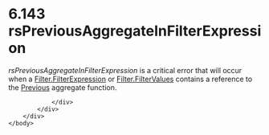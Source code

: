 <html dir="LTR" xmlns:mshelp="http://msdn.microsoft.com/mshelp" xmlns:ddue="http://ddue.schemas.microsoft.com/authoring/2003/5" xmlns:xlink="http://www.w3.org/1999/xlink" xmlns:tool="http://www.microsoft.com/tooltip">
    <head>
        <meta http-equiv="Content-Type" content="text/html; CHARSET=utf-8"></meta>
        <meta name="save" content="history"></meta>
        <title>6.143 rsPreviousAggregateInFilterExpression</title>
        <xml>
            <mshelp:toctitle title="6.143 rsPreviousAggregateInFilterExpression"></mshelp:toctitle>
            <mshelp:rltitle title="[MS-RDL]: rsPreviousAggregateInFilterExpression"></mshelp:rltitle>
            <mshelp:keyword index="A" term="b926a11f-f261-4eec-a94e-f89715170d0d"></mshelp:keyword>
            <mshelp:attr name="DCSext.ContentType" value="open specification"></mshelp:attr>
            <mshelp:attr name="AssetID" value="b926a11f-f261-4eec-a94e-f89715170d0d"></mshelp:attr>
            <mshelp:attr name="TopicType" value="kbRef"></mshelp:attr>
            <mshelp:attr name="DCSext.Title" value="[MS-RDL]: rsPreviousAggregateInFilterExpression" />
        </xml>
    </head>
    <body>
        <div id="header">
            <h1 class="heading">6.143 rsPreviousAggregateInFilterExpression</h1>
        </div>
        <div id="mainSection">
            <div id="mainBody">
                <div id="allHistory" class="saveHistory"></div>
                <div id="sectionSection0" class="section" name="collapseableSection">
                    

<p><i>rsPreviousAggregateInFilterExpression</i> is a critical
error that will occur when a <a href="6cfe60b1-d7e0-4e1e-807e-0ca41147cc29.md">Filter.FilterExpression</a>
or <a href="8da22f74-1dc1-419b-8f80-f22a367d55da.md">Filter.FilterValues</a>
contains a reference to the <a href="3e1da2a1-547f-4b00-b88e-62847bea3419.md">Previous</a>
aggregate function.</p>


                </div>
            </div>
        </div>
    </body>
</html>